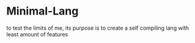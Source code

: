 # Minimal-Lang
to test the limits of me, its purpose is to create a self compiling lang with least amount of features
